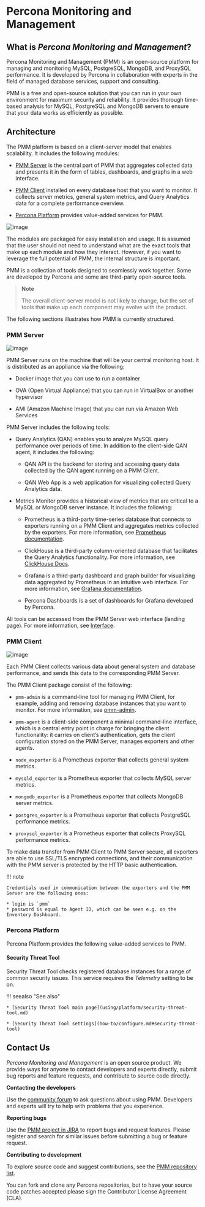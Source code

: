 # Percona Monitoring and Management

## What is *Percona Monitoring and Management*?

Percona Monitoring and Management (PMM) is an open-source platform for managing and monitoring MySQL, PostgreSQL, MongoDB, and ProxySQL performance. It is developed by Percona in collaboration with experts in the field of managed database services, support and consulting.

PMM is a free and open-source solution that you can run in your own environment for maximum security and reliability. It provides thorough time-based analysis for MySQL, PostgreSQL and MongoDB servers to ensure that your data works as efficiently as possible.

## Architecture

The PMM platform is based on a client-server model that enables scalability. It includes the following modules:

- [PMM Server](#pmm-server) is the central part of PMM that aggregates collected data and presents it in the form of tables, dashboards, and graphs in a web interface.

- [PMM Client](#pmm-client) installed on every database host that you want to monitor. It collects server metrics, general system metrics, and Query Analytics data for a complete performance overview.

- [Percona Platform](#percona-platform) provides value-added services for PMM.

![image](_images/diagram.pmm.client-server-platform.png)

The modules are packaged for easy installation and usage. It is assumed that the user should not need to understand what are the exact tools that make up each module and how they interact. However, if you want to leverage the full potential of PMM, the internal structure is important.

PMM is a collection of tools designed to seamlessly work together.  Some are developed by Percona and some are third-party open-source tools.

> **Note**
>
> The overall client-server model is not likely to change, but the set of tools that make up each component may evolve with the product.

The following sections illustrates how PMM is currently structured.

### PMM Server

![image](_images/diagram.pmm.server-architecture.png)

PMM Server runs on the machine that will be your central monitoring host. It is distributed as an appliance via the following:

* Docker image that you can use to run a container

* OVA (Open Virtual Appliance) that you can run in VirtualBox or another hypervisor

* AMI (Amazon Machine Image) that you can run via Amazon Web Services

PMM Server includes the following tools:

* Query Analytics (QAN) enables you to analyze MySQL query performance over periods of time. In addition to the client-side QAN agent, it includes the following:

    * QAN API is the backend for storing and accessing query data collected by the QAN agent running on a PMM Client.

    * QAN Web App is a web application for visualizing collected Query Analytics data.

* Metrics Monitor provides a historical view of metrics that are critical to a MySQL or MongoDB server instance. It includes the following:

    * Prometheus is a third-party time-series database that connects to exporters running on a PMM Client and aggregates metrics collected by the exporters.  For more information, see [Prometheus documentation](https://prometheus.io/docs/introduction/overview/).

    * ClickHouse is a third-party column-oriented database that facilitates the Query Analytics functionality. For more information, see [ClickHouse Docs](https://clickhouse.yandex/).

    * Grafana is a third-party dashboard and graph builder for visualizing data aggregated by Prometheus in an intuitive web interface.  For more information, see [Grafana documentation](http://docs.grafana.org/).

    * Percona Dashboards is a set of dashboards for Grafana developed by Percona.

All tools can be accessed from the PMM Server web interface (landing page). For more information, see [Interface](using/interface.md).

### PMM Client

![image](_images/diagram.pmm.client-architecture.png)

Each PMM Client collects various data about general system and database performance, and sends this data to the corresponding PMM Server.

The PMM Client package consist of the following:

* `pmm-admin` is a command-line tool for managing PMM Client, for example, adding and removing database instances that you want to monitor. For more information, see [pmm-admin](details/commands/pmm-admin.md).

* `pmm-agent` is a client-side component a minimal command-line interface, which is a central entry point in charge for bringing the client functionality: it carries on client’s authentication, gets the client configuration stored on the PMM Server, manages exporters and other agents.

* `node_exporter` is a Prometheus exporter that collects general system metrics.

* `mysqld_exporter` is a Prometheus exporter that collects MySQL server metrics.

* `mongodb_exporter` is a Prometheus exporter that collects MongoDB server metrics.

* `postgres_exporter` is a Prometheus exporter that collects PostgreSQL performance metrics.

* `proxysql_exporter` is a Prometheus exporter that collects ProxySQL performance metrics.

To make data transfer from PMM Client to PMM Server secure, all exporters are able to use SSL/TLS encrypted connections, and their communication with the PMM server is protected by the HTTP basic authentication.

!!! note

    Credentials used in communication between the exporters and the PMM Server are the following ones:

    * login is `pmm`
    * password is equal to Agent ID, which can be seen e.g. on the Inventory Dashboard.

### Percona Platform

Percona Platform provides the following value-added services to PMM.

#### Security Threat Tool

Security Threat Tool checks registered database instances for a range of common security issues. This service requires the *Telemetry* setting to be on.

!!! seealso "See also"

    * [Security Threat Tool main page](using/platform/security-threat-tool.md)

    * [Security Threat Tool settings](how-to/configure.md#security-threat-tool)

## Contact Us

*Percona Monitoring and Management* is an open source product.  We provide ways for anyone to contact developers and experts directly, submit bug reports and feature requests, and contribute to source code directly.

**Contacting the developers**

Use the [community forum](https://www.percona.com/forums/questions-discussions/percona-monitoring-and-management) to ask questions about using PMM.  Developers and experts will try to help with problems that you experience.

**Reporting bugs**

Use the [PMM project in JIRA](https://jira.percona.com/projects/PMM) to report bugs and request features.  Please register and search for similar issues before submitting a bug or feature request.

**Contributing to development**

To explore source code and suggest contributions, see the [PMM repository list](https://github.com/percona/pmm/blob/PMM-2.0/README.md).

You can fork and clone any Percona repositories, but to have your source code patches accepted please sign the Contributor License Agreement (CLA).
